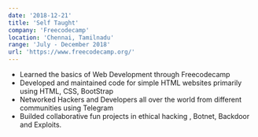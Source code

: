 ```yaml
---
date: '2018-12-21'
title: 'Self Taught'
company: 'Freecodecamp'
location: 'Chennai, Tamilnadu'
range: 'July - December 2018'
url: 'https://www.freecodecamp.org/'
---
```


- Learned the basics of Web Development through Freecodecamp
- Developed and maintained code for simple HTML websites primarily using HTML, CSS, BootStrap
- Networked Hackers and Developers all over the world from different communities using Telegram
- Builded collaborative fun projects in ethical hacking , Botnet, Backdoor and Exploits.
